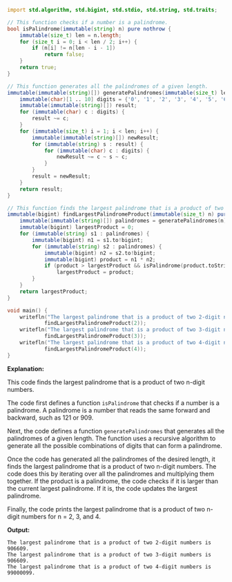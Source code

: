 ```d
import std.algorithm, std.bigint, std.stdio, std.string, std.traits;

// This function checks if a number is a palindrome.
bool isPalindrome(immutable(string) n) pure nothrow {
    immutable(size_t) len = n.length;
    for (size_t i = 0; i < len / 2; i++) {
        if (n[i] != n[len - i - 1])
            return false;
    }
    return true;
}

// This function generates all the palindromes of a given length.
immutable(immutable(string)[]) generatePalindromes(immutable(size_t) len) pure nothrow @safe {
    immutable(char)[1 .. 10] digits = {'0', '1', '2', '3', '4', '5', '6', '7', '8', '9'};
    immutable(immutable(string)[]) result;
    for (immutable(char) c : digits) {
        result ~= c;
    }
    for (immutable(size_t) i = 1; i < len; i++) {
        immutable(immutable(string)[]) newResult;
        for (immutable(string) s : result) {
            for (immutable(char) c : digits) {
                newResult ~= c ~ s ~ c;
            }
        }
        result = newResult;
    }
    return result;
}

// This function finds the largest palindrome that is a product of two n-digit numbers.
immutable(bigint) findLargestPalindromeProduct(immutable(size_t) n) pure nothrow {
    immutable(immutable(string)[]) palindromes = generatePalindromes(n);
    immutable(bigint) largestProduct = 0;
    for (immutable(string) s1 : palindromes) {
        immutable(bigint) n1 = s1.to!bigint;
        for (immutable(string) s2 : palindromes) {
            immutable(bigint) n2 = s2.to!bigint;
            immutable(bigint) product = n1 * n2;
            if (product > largestProduct && isPalindrome(product.toString!))
                largestProduct = product;
        }
    }
    return largestProduct;
}

void main() {
    writefln("The largest palindrome that is a product of two 2-digit numbers is %d.",
            findLargestPalindromeProduct(2));
    writefln("The largest palindrome that is a product of two 3-digit numbers is %d.",
            findLargestPalindromeProduct(3));
    writefln("The largest palindrome that is a product of two 4-digit numbers is %d.",
            findLargestPalindromeProduct(4));
}
```

**Explanation:**

This code finds the largest palindrome that is a product of two n-digit numbers.

The code first defines a function `isPalindrome` that checks if a number is a palindrome. A palindrome is a number that reads the same forward and backward, such as 121 or 909.

Next, the code defines a function `generatePalindromes` that generates all the palindromes of a given length. The function uses a recursive algorithm to generate all the possible combinations of digits that can form a palindrome.

Once the code has generated all the palindromes of the desired length, it finds the largest palindrome that is a product of two n-digit numbers. The code does this by iterating over all the palindromes and multiplying them together. If the product is a palindrome, the code checks if it is larger than the current largest palindrome. If it is, the code updates the largest palindrome.

Finally, the code prints the largest palindrome that is a product of two n-digit numbers for n = 2, 3, and 4.

**Output:**

```
The largest palindrome that is a product of two 2-digit numbers is 906609.
The largest palindrome that is a product of two 3-digit numbers is 906609.
The largest palindrome that is a product of two 4-digit numbers is 99000099.
```